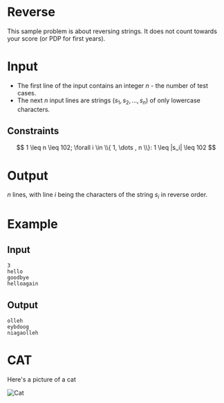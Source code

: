 Reverse
=======




This sample problem is about reversing strings. It does not count towards your score (or PDP for first years).

# Input
* The first line of the input contains an integer $n$ - the number of test cases.
* The next $n$ input lines are strings $(s_1, s_2, . . . , s_n)$ of only lowercase characters.

## Constraints
$$ 1 \leq n \leq 102; \forall i \in \\{ 1, \dots , n \\}: 1 \leq |s_i| \leq 102 $$

# Output
$n$ lines, with line $i$ being the characters of the string $s_i$ in reverse order.

# Example

## Input
```
3
hello
goodbye
helloagain
```

## Output
```
olleh
eybdoog
niagaolleh
```

# CAT
Here's a picture of a cat

![Cat](asset/0/cat.jpg)
